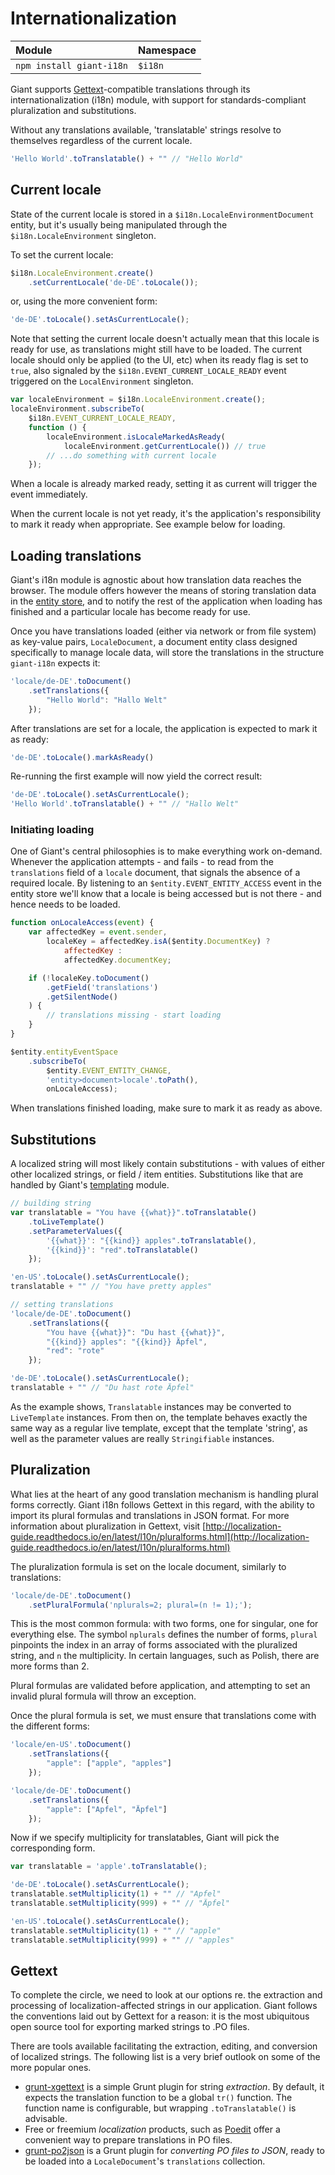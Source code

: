 <!-- @@@page:manual@@@ -->
<!-- @@@title:Internationalization@@@ -->

Internationalization
====================

| Module | Namespace | 
|:-------|:----------|
| `npm install giant-i18n` | `$i18n` |

Giant supports [Gettext](https://www.gnu.org/software/gettext/)-compatible translations through its internationalization (i18n) module, with support for standards-compliant pluralization and substitutions.

Without any translations available, 'translatable' strings resolve to themselves regardless of the current locale.

```js
'Hello World'.toTranslatable() + "" // "Hello World"
```

Current locale
--------------

State of the current locale is stored in a `$i18n.LocaleEnvironmentDocument` entity, but it's usually being manipulated through the `$i18n.LocaleEnvironment` singleton.

To set the current locale:

```js
$i18n.LocaleEnvironment.create()
    .setCurrentLocale('de-DE'.toLocale());
```

or, using the more convenient form:

```js
'de-DE'.toLocale().setAsCurrentLocale();
```

Note that setting the current locale doesn't actually mean that this locale is ready for use, as translations might still have to be loaded. The current locale should only be applied (to the UI, etc) when its ready flag is set to `true`, also signaled by the `$i18n.EVENT_CURRENT_LOCALE_READY` event triggered on the `LocalEnvironment` singleton.

```js
var localeEnvironment = $i18n.LocaleEnvironment.create();
localeEnvironment.subscribeTo(
    $i18n.EVENT_CURRENT_LOCALE_READY,
    function () {
        localeEnvironment.isLocaleMarkedAsReady(
            localeEnvironment.getCurrentLocale()) // true
        // ...do something with current locale
    });
```

When a locale is already marked ready, setting it as current will trigger the event immediately.

When the current locale is not yet ready, it's the application's responsibility to mark it ready when appropriate. See example below for loading.

Loading translations
--------------------

Giant's i18n module is agnostic about how translation data reaches the browser. The module offers however the means of storing translation data in the [entity store](entities.md#entity-storage), and to notify the rest of the application when loading has finished and a particular locale has become ready for use.

Once you have translations loaded (either via network or from file system) as key-value pairs, `LocaleDocument`, a document entity class designed specifically to manage locale data, will store the translations in the structure `giant-i18n` expects it:

```js
'locale/de-DE'.toDocument()
    .setTranslations({
        "Hello World": "Hallo Welt"
    });
```

After translations are set for a locale, the application is expected to mark it as ready:

```js
'de-DE'.toLocale().markAsReady()
```

Re-running the first example will now yield the correct result:

```js
'de-DE'.toLocale().setAsCurrentLocale();
'Hello World'.toTranslatable() + "" // "Hallo Welt"
```

### Initiating loading

One of Giant's central philosophies is to make everything work on-demand. Whenever the application attempts - and fails - to read from the `translations` field of a `locale` document, that signals the absence of a required locale. By listening to an `$entity.EVENT_ENTITY_ACCESS` event in the entity store we'll know that a locale is being accessed but is not there - and hence needs to be loaded.

```js
function onLocaleAccess(event) {
    var affectedKey = event.sender,
        localeKey = affectedKey.isA($entity.DocumentKey) ?
            affectedKey :
            affectedKey.documentKey;

    if (!localeKey.toDocument()
        .getField('translations')
        .getSilentNode()
    ) {
        // translations missing - start loading
    }
}

$entity.entityEventSpace
    .subscribeTo(
        $entity.EVENT_ENTITY_CHANGE,
        'entity>document>locale'.toPath(),
        onLocaleAccess);
```

When translations finished loading, make sure to mark it as ready as above.

Substitutions
-------------

A localized string will most likely contain substitutions - with values of either other localized strings, or field / item entities. Substitutions like that are handled by Giant's [templating](templating.md) module.

```js
// building string
var translatable = "You have {{what}}".toTranslatable()
    .toLiveTemplate()
    .setParameterValues({
        '{{what}}': "{{kind}} apples".toTranslatable(),
        '{{kind}}': "red".toTranslatable()
    });

'en-US'.toLocale().setAsCurrentLocale();
translatable + "" // "You have pretty apples"

// setting translations
'locale/de-DE'.toDocument()
    .setTranslations({
        "You have {{what}}": "Du hast {{what}}",
        "{{kind}} apples": "{{kind}} Äpfel",
        "red": "rote"
    });

'de-DE'.toLocale().setAsCurrentLocale();
translatable + "" // "Du hast rote Äpfel"
```

As the example shows, `Translatable` instances may be converted to `LiveTemplate` instances. From then on, the template behaves exactly the same way as a regular live template, except that the template 'string', as well as the parameter values are really `Stringifiable` instances.

Pluralization
-------------

What lies at the heart of any good translation mechanism is handling plural forms correctly. Giant i18n follows Gettext in this regard, with the ability to import its plural formulas and translations in JSON format. For more information about pluralization in Gettext, visit [http://localization-guide.readthedocs.io/en/latest/l10n/pluralforms.html](http://localization-guide.readthedocs.io/en/latest/l10n/pluralforms.html)

The pluralization formula is set on the locale document, similarly to translations:

```js
'locale/de-DE'.toDocument()
    .setPluralFormula('nplurals=2; plural=(n != 1);');
```

This is the most common formula: with two forms, one for singular, one for everything else. The symbol `nplurals` defines the number of forms, `plural` pinpoints the index in an array of forms associated with the pluralized string, and `n` the multiplicity. In certain languages, such as Polish, there are more forms than 2.

Plural formulas are validated before application, and attempting to set an invalid plural formula will throw an exception.

Once the plural formula is set, we must ensure that translations come with the different forms:

```js
'locale/en-US'.toDocument()
    .setTranslations({
        "apple": ["apple", "apples"]
    });

'locale/de-DE'.toDocument()
    .setTranslations({
        "apple": ["Apfel", "Äpfel"]
    });
```

Now if we specify multiplicity for translatables, Giant will pick the corresponding form.

```js
var translatable = 'apple'.toTranslatable();

'de-DE'.toLocale().setAsCurrentLocale();
translatable.setMultiplicity(1) + "" // "Apfel"
translatable.setMultiplicity(999) + "" // "Äpfel"

'en-US'.toLocale().setAsCurrentLocale();
translatable.setMultiplicity(1) + "" // "apple"
translatable.setMultiplicity(999) + "" // "apples"
```

Gettext
-------

To complete the circle, we need to look at our options re. the extraction and processing of localization-affected strings in our application. Giant follows the conventions laid out by Gettext for a reason: it is the most ubiquitous open source tool for exporting marked strings to .PO files.

There are tools available facilitating the extraction, editing, and conversion of localized strings. The following list is a very brief outlook on some of the more popular ones.

- [grunt-xgettext](https://www.npmjs.com/package/grunt-xgettext) is a simple Grunt plugin for string *extraction*. By default, it expects the translation function to be a global `tr()` function. The function name is configurable, but wrapping `.toTranslatable()` is advisable.
- Free or freemium *localization* products, such as [Poedit](https://poedit.net/) offer a convenient way to prepare translations in PO files.
- [grunt-po2json](https://www.npmjs.com/package/grunt-po2json) is a Grunt plugin for *converting PO files to JSON*, ready to be loaded into a `LocaleDocument`'s `translations` collection.
